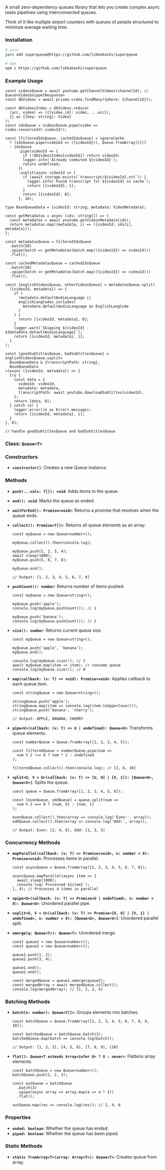 A small zero-dependency queues library that lets you create complex async tasks pipelines using interconnected queues.

Think of it like multiple airport counters with queues of people structured to minimize average waiting time.

### Installation

```bash
# yarn
yarn add superqueue@https://github.com/libkakashi/superqueue

# npm
npm i https://github.com/libkakashi/superqueue
```

### Example Usage

```tsx
const videosQueue = await youtube.getChannelVideos(channelId); // Queue<VideoSnippetResponse>
const dbVideos = await prisma.video.findMany({where: {channelId}});

const dbVideosIndex = dbVideos.reduce(
  (acc, video) => ({[video.id]: video, ...acc}),
  {} as {[key: string]: Video}
);
const idsQueue = videosQueue.pipe(video => video.resourceId!.videoId!);

const [filteredIdsQueue, cachedIdsQueue] = ignoreCache
  ? [idsQueue.pipe(videoId => ({videoId})), Queue.fromArray([])]
  : idsQueue
      .pipe(videoId => {
        if (!dbVideosIndex[videoId]) return videoId;
        logger.info(`Already commited ${videoId}`);
        return undefined;
      })
      .usplit(async videoId => {
        if (await storage.exists(`transcript/${videoId}.vtt`)) {
          logger.info(`Found transcript for ${videoId} in cache`);
          return [{videoId}, 1];
        }
        return [{videoId}, 0];
      }, 16);

type BaseQueueData = {videoId: string; metadata: VideoMetadata};

const getMetadatas = async (ids: string[]) => {
  const metadatas = await youtube.getVideosMetadata(ids);
  return metadatas.map((metadata, i) => ({videoId: ids[i], metadata}));
};

const metadatasQueue = filteredIdsQueue
  .batch(50)
  .upipe(batch => getMetadatas(batch.map(({videoId}) => videoId)))
  .flat();

const cachedMetadatasQueue = cachedIdsQueue
  .batch(50)
  .upipe(batch => getMetadatas(batch.map(({videoId}) => videoId)))
  .flat();

const [englishVideosQueue, otherVideosQueue] = metadatasQueue.split(
  ({videoId, metadata}) => {
    if (
      !metadata.defaultAudioLanguage ||
      englishLangCodes.includes(
        metadata.defaultAudioLanguage as EnglishLangCode
      )
    ) {
      return [{videoId, metadata}, 0];
    }
    logger.warn(`Skipping ${videoId} - ${metadata.defaultAudioLanguage}`);
    return [{videoId, metadata}, 1];
  }
);

const [goodSubtitlesQueue, badSubtitlesQueue] = englishVideosQueue.usplit<
  BaseQueueData & {transcriptPath: string},
  BaseQueueData
>(async ({videoId, metadata}) => {
  try {
    const data = {
      videoId: videoId,
      metadata: metadata,
      transcriptPath: await youtube.downloadSubtitles(videoId),
    };
    return [data, 0];
  } catch (e) {
    logger.error((e as Error).message);
    return [{videoId, metadata}, 1];
  }
}, 8);

// handle goodSubtitlesQueue and badSubtitlesQueue
```

### Class: `Queue<T>`

### Constructors

- **`constructor()`**: Creates a new Queue instance.

### Methods

- **`push(...vals: T[]): void`**: Adds items to the queue.
- **`end(): void`**: Marks the queue as ended.
- **`waitForEnd(): Promise<void>`**: Returns a promise that resolves when the queue ends.
- **`collect(): Promise<T[]>`**: Returns all queue elements as an array.

  ```tsx
  const myQueue = new Queue<number>();

  myQueue.collect().then(console.log);

  myQueue.push(1, 2, 3, 4);
  await sleep(1000);
  myQueue.push(5, 6, 7, 8);

  myQueue.end();

  // Output: [1, 2, 3, 4, 5, 6, 7, 8]
  ```

- **`pushCount(): number`**: Returns number of items pushed.

  ```tsx
  const myQueue = new Queue<string>();

  myQueue.push('apple');
  console.log(myQueue.pushCount()); // 1

  myQueue.push('banana');
  console.log(myQueue.pushCount()); // 2
  ```

- **`size(): number`**: Returns current queue size.

  ```tsx
  const myQueue = new Queue<string>();

  myQueue.push('apple', 'banana');
  myQueue.end();

  console.log(myQueue.size()); // 2
  await myQueue.map(item => item); // consume queue
  console.log(myQueue.size()); // 0
  ```

- **`map(callback: (v: T) => void): Promise<void>`**: Applies callback to each queue item.

  ```tsx
  const stringQueue = new Queue<string>();

  stringQueue.push('apple');
  stringQueue.map(item => console.log(item.toUpperCase()));
  stringQueue.push('banana', 'cherry');

  // Output: APPLE, BANANA, CHERRY
  ```

- **`pipe<U>(callback: (v: T) => U | undefined): Queue<U>`**: Transforms queue elements.

  ```tsx
  const numberQueue = Queue.fromArray([1, 2, 3, 4, 5]);

  const filteredQueue = numberQueue.pipe(num =>
    num % 2 !== 0 ? num * 2 : undefined
  );

  filteredQueue.collect().then(console.log); // [2, 6, 10]
  ```

- **`split<U, V = U>(callback: (v: T) => [U, 0] | [V, 1]): [Queue<U>, Queue<V>]`**: Splits the queue.

  ```tsx
  const queue = Queue.fromArray([1, 2, 3, 4, 5, 6]);

  const [evenQueue, oddQueue] = queue.split(num =>
    num % 2 === 0 ? [num, 0] : [num, 1]
  );

  evenQueue.collect().then(array => console.log('Even:', array));
  oddQueue.collect().then(array => console.log('Odd:', array));

  // Output: Even: [2, 4, 6], Odd: [1, 3, 5]
  ```

### Concurrency Methods

- **`mapParallel(callback: (v: T) => Promise<void>, n: number = 8): Promise<void>`**: Processes items in parallel.

  ```tsx
  const asyncQueue = Queue.fromArray([1, 2, 3, 4, 5, 6, 7, 8]);

  asyncQueue.mapParallel(async item => {
    await sleep(1000);
    console.log(`Processed ${item}`);
  }, 4); // Processes 4 items in parallel
  ```

- **`upipe<U>(callback: (v: T) => Promise<U | undefined>, n: number = 8): Queue<U>`**: Unordered parallel pipe.
- **`usplit<U, V = U>(callback: (v: T) => Promise<[U, 0] | [V, 1] | undefined>, n: number = 8): [Queue<U>, Queue<V>]`**: Unordered parallel split.
- **`umerge(q: Queue<T>): Queue<T>`**: Unordered merge.

  ```tsx
  const queue1 = new Queue<number>();
  const queue2 = new Queue<number>();

  queue1.push(1, 2);
  queue2.push(3, 4);

  queue1.end();
  queue2.end();

  const mergedQueue = queue1.umerge(queue2);
  const mergedArray = await mergedQueue.collect();
  console.log(mergedArray); // [1, 2, 3, 4]
  ```

### Batching Methods

- **`batch(n: number): Queue<T[]>`**: Groups elements into batches.

  ```tsx
  const batchQueue = Queue.fromArray([1, 2, 3, 4, 5, 6, 7, 8, 9, 10]);

  const batchedQueue = batchQueue.batch(3);
  batchedQueue.map(batch => console.log(batch));

  // Output: [1, 2, 3], [4, 5, 6], [7, 8, 9], [10]
  ```

- **`flat(): Queue<T extends Array<infer U> ? U : never>`**: Flattens array elements.

  ```tsx
  const batchQueue = new Queue<number>();
  batchQueue.push(1, 2, 3);

  const outQueue = batchQueue
    .batch(3)
    .upipe(async array => array.map(a => a * 2))
    .flat();

  outQueue.map(res => console.log(res)); // 2, 4, 6
  ```

### Properties

- **`ended: boolean`**: Whether the queue has ended.
- **`piped: boolean`**: Whether the queue has been piped.

### Static Methods

- **`static fromArray<T>(array: Array<T>): Queue<T>`**: Creates queue from array.
